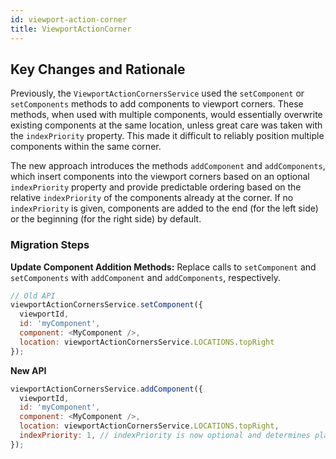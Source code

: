 ```yaml
---
id: viewport-action-corner
title: ViewportActionCorner
---
```





## Key Changes and Rationale

Previously, the `ViewportActionCornersService` used the `setComponent` or `setComponents` methods to add components to viewport corners. These methods, when used with multiple components, would essentially overwrite existing components at the same location, unless great care was taken with the `indexPriority` property. This made it difficult to reliably position multiple components within the same corner.

The new approach introduces the methods `addComponent` and `addComponents`, which insert components into the viewport corners based on an optional `indexPriority` property and provide predictable ordering based on the relative `indexPriority` of the components already at the corner. If no `indexPriority` is given, components are added to the end (for the left side) or the beginning (for the right side) by default.

### Migration Steps

**Update Component Addition Methods:** Replace calls to `setComponent` and `setComponents` with `addComponent` and `addComponents`, respectively.

```js
// Old API
viewportActionCornersService.setComponent({
  viewportId,
  id: 'myComponent',
  component: <MyComponent />,
  location: viewportActionCornersService.LOCATIONS.topRight
});
```

**New API**

```js
viewportActionCornersService.addComponent({
  viewportId,
  id: 'myComponent',
  component: <MyComponent />,
  location: viewportActionCornersService.LOCATIONS.topRight,
  indexPriority: 1, // indexPriority is now optional and determines placement order within the corner
});

```
